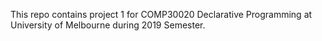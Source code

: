 This repo contains project 1 for COMP30020 Declarative Programming at University of Melbourne during 2019 Semester. 
